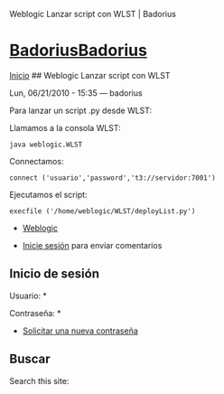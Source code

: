 





Weblogic Lanzar script con WLST | Badorius


















# [BadoriusBadorius](/ "Badorius")

 
 

[Inicio](/) ## Weblogic Lanzar script con WLST

 

Lun, 06/21/2010 - 15:35 — badorius

Para lanzar un script .py desde WLST:


Llamamos a la consola WLST:


 `java weblogic.WLST`


Connectamos:


 `connect ('usuario','password','t3://servidor:7001')`


Ejecutamos el script:


 `execfile ('/home/weblogic/WLST/deployList.py')`





* [Weblogic](/?q=taxonomy/term/10)


* [Inicie sesión](/?q=user/login&destination=comment%2Freply%2F36%23comment-form) para enviar comentarios





 


## Inicio de sesión




Usuario: *



Contraseña: *



* [Solicitar una nueva contraseña](/?q=user/password "Solicita una contraseña nueva por correo electrónico.")






## Buscar





Search this site: 










 




